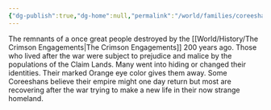 ```yaml
---
{"dg-publish":true,"dg-home":null,"permalink":"/world/families/coreeshans/","dgPassFrontmatter":true}
---
```



The remnants of a once great people destroyed by the [[World/History/The Crimson Engagements\|The Crimson Engagements]] 200 years ago. Those who lived after the war were subject to prejudice and malice by the populations of the Claim Lands. Many went into hiding or changed their identities. Their marked Orange eye color gives them away. 
Some Coreeshans believe their empire might one day return but most are recovering after the war trying to make a new life in their now strange homeland. 